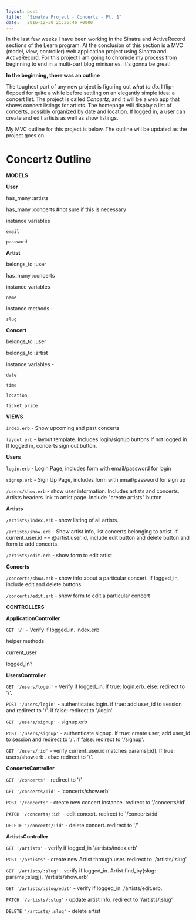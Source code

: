 ```yaml
---
layout: post
title:  "Sinatra Project - Concertz - Pt. 1"
date:   2016-12-30 21:36:46 +0000
---
```



In the last few weeks I have been working in the Sinatra and ActiveRecord sections of the Learn program. At the conclusion of this section is a MVC (model, view, controller) web application project using Sinatra and ActiveRecord. For this project I am going to chronicle my process from beginning to end in a multi-part blog miniseries. It's gonna be great!

**In the beginning, there was an outline**

The toughest part of any new project is figuring out *what to do*. I flip-flopped for quite a while before settling on an elegantly simple idea: a concert list. The project is called *Concertz*, and it will be a web app that shows concert listings for artists. The homepage will display a list of concerts, possibly organized by date and location. If logged in, a user can create and edit artists as well as show listings. 

My MVC outline for this project is below. The outline will be updated as the project goes on.

# Concertz Outline

**MODELS**

**User**

  has_many :artists 
  
  has_many :concerts #not sure if this is necessary

  instance variables
  
    email
    
    password

**Artist**  

  belongs_to :user  
  
  has_many :concerts  

  instance variables - 
  
    name

  instance methods -  
  
    slug

**Concert**

  belongs_to :user
  
  belongs_to :artist

  instance variables - 
  
    date
    
    time
    
    location
    
    ticket_price

**VIEWS**

`index.erb` - Show upcoming and past concerts

`layout.erb` - layout template. Includes login/signup buttons if not logged in. If logged in, concerts sign out button.

**Users**

`login.erb` - Login Page, includes form with email/password for login

`signup.erb` - Sign Up Page, includes form with email/password for 
sign up

`/users/show.erb` - show user information. Includes artists and concerts. Artists headers link to artist page. Include "create artists" button

**Artists**

`/artists/index.erb` - show listing of all artists. 

`/artists/show.erb` -  Show artist info, list concerts belonging to artist. if current_user.id == @artist.user.id, include edit button and delete button and form to add concerts. 

`/artists/edit.erb` - show form to edit artist

**Concerts**

`/concerts/show.erb` - show info about a particular concert. If logged_in, include edit and delete buttons

`/concerts/edit.erb` - show form to edit a particular concert


**CONTROLLERS**

**ApplicationController**

`GET '/'` - Verify if logged_in. index.erb

helper methods

  current_user
  
  logged_in?

**UsersController**

`GET '/users/login'` - Verify if logged_in. If true: login.erb. else: redirect to '/'.

`POST '/users/login'` - authenticates login. if true: add user_id to session and redirect to '/'. if false: redirect to '/login'

`GET '/users/signup'` - signup.erb

`POST '/users/signup'` - authenticate signup. if true: create user, add user_id to session and redirect to '/'. if false: redirect to '/signup'.

`GET '/users/:id'` - verify current_user.id matches params[:id]. If true: users/show.erb . else: redirect to '/'.

**ConcertsController**

`GET '/concerts'` - redirect to '/'

`GET '/concerts/:id'` - 'concerts/show.erb'

`POST '/concerts'` - create new concert instance. redirect to '/concerts/:id'

`PATCH '/concerts/:id'` - edit concert. redirect to '/concerts/:id'

`DELETE '/concerts/:id'` - delete concert. redirect to '/'

**ArtistsController**

`GET '/artists'` - verify if logged_in '/artists/index.erb' 

`POST '/artists'` - create new Artist through user. redirect to '/artists/:slug'

`GET '/artists/:slug'` - verify if logged_in. Artist.find_by(slug: params[:slug]). '/artists/show.erb'

`GET '/artists/:slug/edit'` - verify if logged_in. /artists/edit.erb.

`PATCH '/artists/:slug'` - update artist info. redirect to '/artists/:slug'

`DELETE '/artists/:slug'` - delete artist

